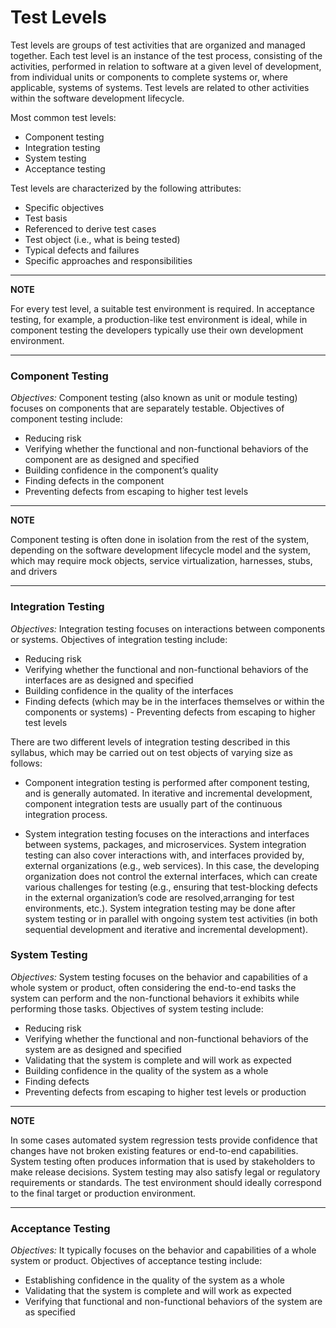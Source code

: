 # Test Levels 

Test levels are groups of test activities that are organized and managed together. Each test level is an
instance of the test process, consisting of the activities, performed in relation to software at a given level of development, 
from individual units or components to complete systems or, where applicable, systems of systems.
Test levels are related to other activities within the software development lifecycle. 

Most common test levels:

- Component testing 
- Integration testing 
- System testing 
- Acceptance testing

Test levels are characterized by the following attributes: 

- Specific objectives 
- Test basis
- Referenced to derive test cases 
- Test object (i.e., what is being tested) 
- Typical defects and failures 
- Specific approaches and responsibilities 

---
**NOTE**

For every test level, a suitable test environment is required. In acceptance testing, for example, a
production-like test environment is ideal, while in component testing the developers typically use their
own development environment. 

---

### Component Testing 

*Objectives:* Component testing (also known as unit or module testing) focuses on components that are separately testable. Objectives of component testing include:
- Reducing risk 
- Verifying whether the functional and non-functional behaviors of the component are as designed
and specified 
- Building confidence in the component’s quality 
- Finding defects in the component 
- Preventing defects from escaping to higher test levels

---
**NOTE**

Component testing is often done in isolation from the rest of the system, depending on the software development lifecycle model and the system, which may require mock objects, service virtualization, harnesses, stubs, and drivers

---

### Integration Testing 

*Objectives:* Integration testing focuses on interactions between components or systems. Objectives of integration testing include: 
- Reducing risk 
- Verifying whether the functional and non-functional behaviors of the interfaces are as designed
and specified 
- Building confidence in the quality of the interfaces 
- Finding defects (which may be in the interfaces themselves or within the components or systems) - Preventing defects from escaping to higher test levels 

There are two different levels of integration testing described in this syllabus, which may be carried out on test objects of varying size as follows: 

- Component integration testing is performed after component testing, and is
generally automated. In iterative and incremental development, component integration tests are
usually part of the continuous integration process. 

- System integration testing focuses on the interactions and interfaces between systems,
packages, and microservices. System integration testing can also cover interactions with, and
interfaces provided by, external organizations (e.g., web services). In this case, the developing
organization does not control the external interfaces, which can create various challenges for
testing (e.g., ensuring that test-blocking defects in the external organization’s code are resolved,arranging for test environments, etc.). System integration testing may be done after system testing or in parallel with ongoing system test activities (in both sequential development and iterative and incremental development).


### System Testing 

*Objectives:* System testing focuses on the behavior and capabilities of a whole system or product, often considering the end-to-end tasks the system can perform and the non-functional behaviors it exhibits while performing those tasks. Objectives of system testing include: 

- Reducing risk 
- Verifying whether the functional and non-functional behaviors of the system are as designed and
specified 
- Validating that the system is complete and will work as expected 
- Building confidence in the quality of the system as a whole 
- Finding defects 
- Preventing defects from escaping to higher test levels or production 

---
**NOTE**

In some cases automated system regression tests provide confidence that changes
have not broken existing features or end-to-end capabilities. System testing often produces information that is used by stakeholders to make release decisions. System testing may also satisfy legal or regulatory requirements or standards. The test environment should ideally correspond to the final target or production environment.

---

### Acceptance Testing 

*Objectives:* It typically focuses on the behavior and capabilities of a whole
system or product. Objectives of acceptance testing include: 

- Establishing confidence in the quality of the system as a whole 
- Validating that the system is complete and will work as expected 
- Verifying that functional and non-functional behaviors of the system are as specified 


